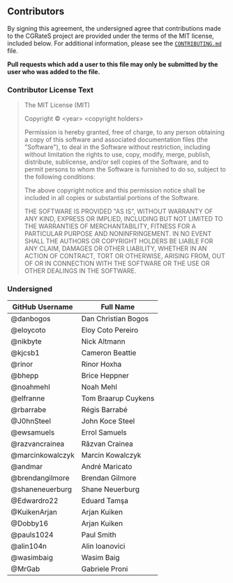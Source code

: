 ## Contributors

By signing this agreement, the undersigned agree that contributions made to the CGRateS
project are provided under the terms of the MIT license, included below. For additional
information, please see the [`CONTRIBUTING.md`](CONTRIBUTING.md) file.

**Pull requests which add a user to this file may only be submitted by the user who was added to the file.**

### Contributor License Text

> The MIT License (MIT)
>
> Copyright &copy; &lt;year&gt; &lt;copyright holders&gt;
>
> Permission is hereby granted, free of charge, to any person obtaining a copy
> of this software and associated documentation files (the "Software"), to deal
> in the Software without restriction, including without limitation the rights
> to use, copy, modify, merge, publish, distribute, sublicense, and/or sell
> copies of the Software, and to permit persons to whom the Software is
> furnished to do so, subject to the following conditions:
>
> The above copyright notice and this permission notice shall be included in
> all copies or substantial portions of the Software.
>
> THE SOFTWARE IS PROVIDED "AS IS", WITHOUT WARRANTY OF ANY KIND, EXPRESS OR
> IMPLIED, INCLUDING BUT NOT LIMITED TO THE WARRANTIES OF MERCHANTABILITY,
> FITNESS FOR A PARTICULAR PURPOSE AND NONINFRINGEMENT. IN NO EVENT SHALL THE
> AUTHORS OR COPYRIGHT HOLDERS BE LIABLE FOR ANY CLAIM, DAMAGES OR OTHER
> LIABILITY, WHETHER IN AN ACTION OF CONTRACT, TORT OR OTHERWISE, ARISING FROM,
> OUT OF OR IN CONNECTION WITH THE SOFTWARE OR THE USE OR OTHER DEALINGS IN
> THE SOFTWARE.

### Undersigned

| GitHub Username | Full Name |
| --------------- | --------- |
| @danbogos | Dan Christian Bogos |
| @eloycoto | Eloy Coto Pereiro |
| @nikbyte  | Nick Altmann |
| @kjcsb1   | Cameron Beattie |
| @rinor    | Rinor Hoxha |
| @bhepp    | Brice Heppner |
| @noahmehl | Noah Mehl |
| @elfranne | Tom Braarup Cuykens |
| @rbarrabe | Régis Barrabé |
| @J0hnSteel | John Koce Steel |
| @ewsamuels | Errol Samuels |
| @razvancrainea | Răzvan Crainea |
| @marcinkowalczyk | Marcin Kowalczyk |
| @andmar | André Maricato |
| @brendangilmore | Brendan Gilmore |
| @shaneneuerburg | Shane Neuerburg |
| @Edwardro22 | Eduard Tamşa |
| @KuikenArjan | Arjan Kuiken |
| @Dobby16 | Arjan Kuiken |
| @pauls1024 | Paul Smith |
| @alin104n | Alin Ioanovici |
| @wasimbaig | Wasim Baig |
| @MrGab | Gabriele Proni |

<!-- to sign, include a single line above this comment containing the following text:
| @username | First Last |
-->

